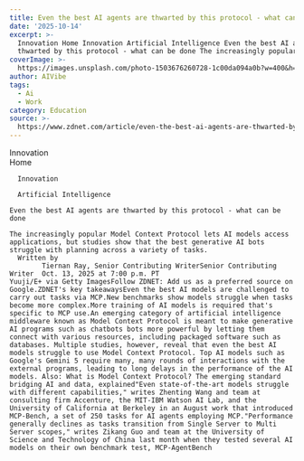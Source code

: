 ```yaml
---
title: Even the best AI agents are thwarted by this protocol - what can be done
date: '2025-10-14'
excerpt: >-
  Innovation Home Innovation Artificial Intelligence Even the best AI agents are
  thwarted by this protocol - what can be done The increasingly popular M...
coverImage: >-
  https://images.unsplash.com/photo-1503676260728-1c00da094a0b?w=400&h=200&fit=crop&auto=format
author: AIVibe
tags:
  - Ai
  - Work
category: Education
source: >-
  https://www.zdnet.com/article/even-the-best-ai-agents-are-thwarted-by-this-protocol-what-can-be-done/
---
```

Innovation      
      Home
    
      Innovation
    
      Artificial Intelligence
       
    Even the best AI agents are thwarted by this protocol - what can be done
     
    The increasingly popular Model Context Protocol lets AI models access applications, but studies show that the best generative AI bots struggle with planning across a variety of tasks.
      Written by 
            Tiernan Ray, Senior Contributing WriterSenior Contributing Writer  Oct. 13, 2025 at 7:00 p.m. PT                            Yuuji/E+ via Getty ImagesFollow ZDNET: Add us as a preferred source on Google.ZDNET's key takeawaysEven the best AI models are challenged to carry out tasks via MCP.New benchmarks show models struggle when tasks become more complex.More training of AI models is required that's specific to MCP use.An emerging category of artificial intelligence middleware known as Model Context Protocol is meant to make generative AI programs such as chatbots bots more powerful by letting them connect with various resources, including packaged software such as databases. Multiple studies, however, reveal that even the best AI models struggle to use Model Context Protocol. Top AI models such as Google's Gemini 5 require many, many rounds of interactions with the external programs, leading to long delays in the performance of the AI models. Also: What is Model Context Protocol? The emerging standard bridging AI and data, explained"Even state-of-the-art models struggle with different capabilities," writes Zhenting Wang and team at consulting firm Accenture, the MIT-IBM Watson AI Lab, and the University of California at Berkeley in an August work that introduced MCP-Bench, a set of 250 tasks for AI agents employing MCP."Performance generally declines as tasks transition from Single Server to Multi Server scopes," writes Zikang Guo and team at the University of Science and Technology of China last month when they tested several AI models on their own benchmark test, MCP-AgentBench
